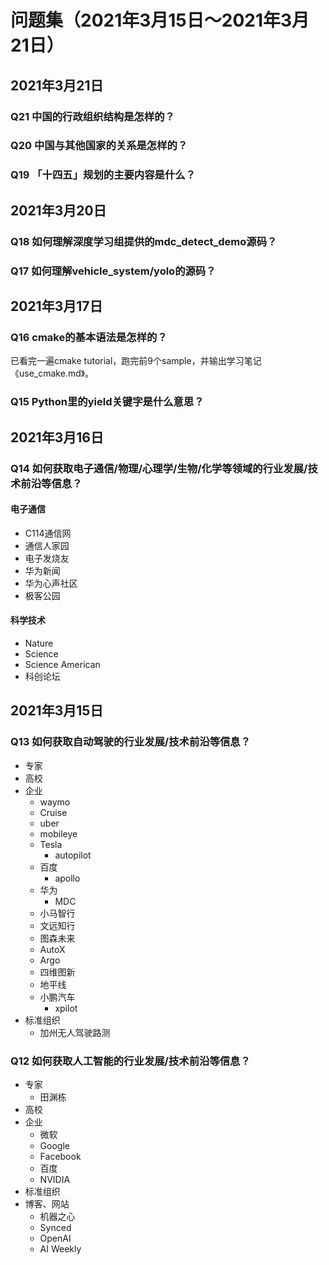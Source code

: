 # 问题集（2021年3月15日～2021年3月21日）

## 2021年3月21日

### Q21 中国的行政组织结构是怎样的？

### Q20 中国与其他国家的关系是怎样的？

### Q19 「十四五」规划的主要内容是什么？

## 2021年3月20日

### Q18 如何理解深度学习组提供的mdc_detect_demo源码？

### Q17 如何理解vehicle_system/yolo的源码？

## 2021年3月17日

### Q16 cmake的基本语法是怎样的？

已看完一遍cmake tutorial，跑完前9个sample，并输出学习笔记《use_cmake.md》。

### Q15 Python里的yield关键字是什么意思？

## 2021年3月16日

### Q14 如何获取电子通信/物理/心理学/生物/化学等领域的行业发展/技术前沿等信息？

#### 电子通信

- C114通信网
- 通信人家园
- 电子发烧友
- 华为新闻
- 华为心声社区
- 极客公园

#### 科学技术

- Nature
- Science
- Science American
- 科创论坛

## 2021年3月15日

### Q13 如何获取自动驾驶的行业发展/技术前沿等信息？

- 专家
- 高校
- 企业
  - waymo
  - Cruise
  - uber
  - mobileye
  - Tesla
    - autopilot
  - 百度
    - apollo
  - 华为
    - MDC
  - 小马智行
  - 文远知行
  - 图森未来
  - AutoX
  - Argo
  - 四维图新
  - 地平线
  - 小鹏汽车
    - xpilot
- 标准组织
  - 加州无人驾驶路测

### Q12 如何获取人工智能的行业发展/技术前沿等信息？

- 专家
  - 田渊栋
- 高校
- 企业
  - 微软
  - Google
  - Facebook
  - 百度
  - NVIDIA
- 标准组织
- 博客、网站
  - 机器之心
  - Synced
  - OpenAI
  - AI Weekly
